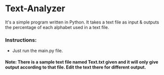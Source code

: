 # Text-Analyzer
It's a simple program written in Python.
It takes a text file as input & outputs the percentage of each alphabet used in a text file.
### Instructions:
- Just run the main.py file.
#### Note: There is a sample text file named Text.txt given and it will only give output according to that file. Edit the text there for different output.
